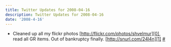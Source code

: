 ```yaml
---
title: Twitter Updates for 2008-04-16
description: Twitter Updates for 2008-04-16
date: '2008-4-16'
---
```


* Cleaned up all my flickr photos [http://flickr.com/photos/shvelmur][0], read all GR items. Out of bankruptcy finally. [http://snurl.com/24l4n][1] [\#][2]


[0]: http://flickr.com/photos/shvelmur
[1]: http://snurl.com/24l4n
[2]: http://twitter.com/shvelmur/statuses/790121285